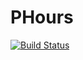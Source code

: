 # PHours
[![Build Status](https://subzeropl.ddns.net:9999/buildStatus/icon?job=PHours&style=plastic)](https://subzeropl.ddns.net:9999/job/PHours/)
